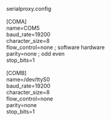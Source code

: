 serialproxy.config<br /> 
<br />
[COMA]<br />
name=COM5<br />
baud_rate=19200<br />
character_size=8<br />
flow_control=none ; software hardware<br />
parity=none ; odd even<br />
stop_bits=1<br />
<br />
[COMB]<br />
name=/dev/ttyS0<br />
baud_rate=19200<br />
character_size=8<br />
flow_control=none<br />
parity=none<br />
stop_bits=1<br />
